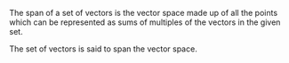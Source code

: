 The span of a set of vectors is the vector space made up of all the
points which can be represented as sums of multiples of the vectors in
the given set.

The set of vectors is said to span the vector space.
